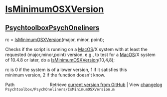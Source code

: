 # [IsMinimumOSXVersion](IsMinimumOSXVersion)
## [Psychtoolbox](Psychtoolbox)[PsychOneliners](PsychOneliners)

rc = [IsMinimumOSXVersion](IsMinimumOSXVersion)(major, minor, point);  
  
Checks if the script is running on a [MacOS](MacOS)/X system with at least the  
requested (major,minor,point) version, e.g., to test for a [MacOS](MacOS)/X system  
of 10.4.8 or later, do a [IsMinimumOSXVersion](IsMinimumOSXVersion)(10,4,8);  
  
rc is 0 if the system is of a lower version, 1 if it satisfies this  
minimum version, 2 if the function doesn't know.  




<div class="code_header" style="text-align:right;">
  <span style="float:left;">Path&nbsp;&nbsp;</span> <span class="counter">Retrieve <a href=
  "https://raw.github.com/Psychtoolbox-3/Psychtoolbox-3/beta/Psychtoolbox/PsychOneliners/IsMinimumOSXVersion.m">current version from GitHub</a> | View <a href=
  "https://github.com/Psychtoolbox-3/Psychtoolbox-3/commits/beta/Psychtoolbox/PsychOneliners/IsMinimumOSXVersion.m">changelog</a></span>
</div>
<div class="code">
  <code>Psychtoolbox/PsychOneliners/IsMinimumOSXVersion.m</code>
</div>

